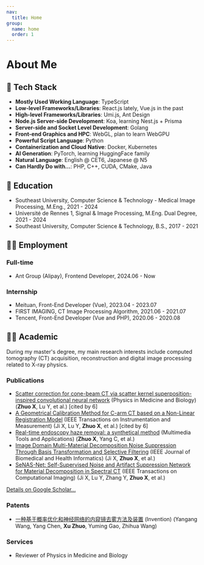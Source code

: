 ```yaml
---
nav:
  title: Home
group:
  name: home
  order: 1
---
```


# About Me

<Aboutme></Aboutme>

## 🧭 Tech Stack

- **Mostly Used Working Language**: TypeScript
- **Low-level Frameworks/Libraries**: React.js lately, Vue.js in the past
- **High-level Frameworks/Libraries**: Umi.js, Ant Design
- **Node.js Server-side Development**: Koa, learning Nest.js + Prisma
- **Server-side and Socket Level Development**: Golang
- **Front-end Graphics and HPC**: WebGL, plan to learn WebGPU
- **Powerful Script Language**: Python
- **Containerization and Cloud Native**: Docker, Kubernetes
- **AI Generation**: PyTorch, learning HuggingFace family
- **Natural Language**: English @ CET6, Japanese @ N5
- **Can Hardly Do with...**: PHP, C++, CUDA, CMake, Java

## 📖 Education

- Southeast University, Computer Science & Technology - Medical Image Processing, M.Eng., 2021 - 2024
- Université de Rennes 1, Signal & Image Processing, M.Eng. Dual Degree, 2021 - 2024
- Southeast University, Computer Science & Technology, B.S., 2017 - 2021

## 🧑‍💻 Employment

### Full-time

- Ant Group (Alipay), Frontend Developer, 2024.06 - Now

### Internship

- Meituan, Front-End Developer (Vue), 2023.04 - 2023.07
- FIRST IMAGING, CT Image Processing Algorithm, 2021.06 - 2021.07
- Tencent, Front-End Developer (Vue and PHP), 2020.06 - 2020.08

## 🧑‍🎓 Academic

During my master's degree, my main research interests include computed tomography (CT) acquisition, reconstruction and digital image processing related to X-ray physics.

### Publications

- [Scatter correction for cone-beam CT via scatter kernel superposition-inspired convolutional neural network](https://iopscience.iop.org/article/10.1088/1361-6560/acbe8f) (Physics in Medicine and Biology) (**Zhuo X**, Lu Y, et al.) [cited by 6]
- [A Geometrical Calibration Method for C-arm CT based on a Non-Linear Registration Model](https://ieeexplore.ieee.org/document/10225596) (IEEE Transactions on Instrumentation and Measurement) (Ji X, Lu Y, **Zhuo X**, et al.) [cited by 6]
- [Real-time endoscopy haze removal: a synthetical method](https://link.springer.com/article/10.1007/s11042-023-16375-w) (Multimedia Tools and Applications) (**Zhuo X**, Yang C, et al.)
- [Image Domain Multi-Material Decomposition Noise Suppression Through Basis Transformation and Selective Filtering](https://ieeexplore.ieee.org/document/10438845) (IEEE Journal of Biomedical and Health Informatics) (Ji X, **Zhuo X**, et al.)
- [SeNAS-Net: Self-Supervised Noise and Artifact Suppression Network for Material Decomposition in Spectral CT](https://ieeexplore.ieee.org/abstract/document/10509795) (IEEE Transactions on Computational Imaging) (Ji X, Lu Y, Zhang Y, **Zhuo X**, et al.)

[Details on Google Scholar...](https://scholar.google.com/citations?hl=en&user=nWCWwY0AAAAJ)

### Patents

- [一种基于概率优化和神经网络的内窥镜去雾方法及装置](https://xueshu.baidu.com/usercenter/paper/show?paperid=182a0mx0jf410p00c2640gv049758025&site=xueshu_se) (Invention) (Yangang Wang, Yang Chen, **Xu Zhuo**, Yuming Gao, Zhihua Wang)

### Services

- Reviewer of Physics in Medicine and Biology

